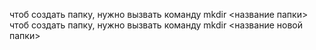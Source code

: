 чтоб создать папку, нужно вызвать команду mkdir <название папки>
чтоб создать папку, нужно вызвать команду mkdir <название новой папки>
